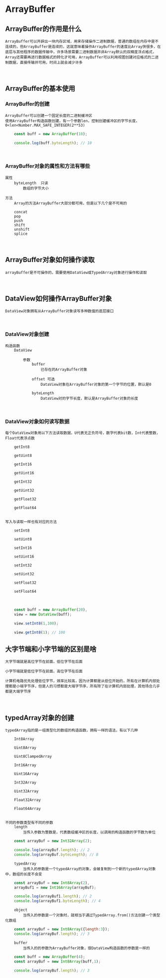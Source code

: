 # ArrayBuffer

## ArrayBuffer的作用是什么
    ArrayBuffer可以开辟出一块内存区域，用来存储操作二进制数据，普通的数组在内存中是不连续的，但ArrayBuffer是连续的，这就意味着操作ArrayBuffer的速度比Array快很多，在底层与其他程序的数据传输中，许多场景需要二进制数据并非Array默认的双精度浮点格式，Array还需要再进行数据格式的转化才可用，ArrayBuffer可以利用视图创建对应格式的二进制数据，直接传输并可用，时间上就会减少许多

<br/>

## ArrayBuffer的基本使用


### ArrayBuffer的创建

    ArrayBuffer可以创建一个固定长度的二进制缓冲区
    使用ArrayBuffer构造函数创建，有一个参数len，控制创建缓冲区的字节长度，0<len<Number.MAX_SAFE_INTEGER(2**53)


```javascript
    const buff = new ArrayBuffer(10);

    console.log(buff.byteLength); // 10

```

<br/>

### ArrayBuffer对象的属性和方法有哪些

    属性
        byteLength  只读
            数组的字节大小
    
    方法
        Array的方法ArrayBuffer大部分都可用，但是以下几个是不可用的
        
        concat
        pop
        push
        shift
        unshift
        splice
        
<br/>

## ArrayBuffer对象如何操作读取

    arrayBuffer是不可操作的，需要使用DataView或TypedArray对象进行操作和读取

<br/>

## DataView如何操作ArrayBuffer对象

    DataView对象拥有从ArrayBuffer对象读写多种数值的底层接口

<br/>

### DataView对象创建

    构造函数
        DataView

            参数
                buffer
                    已存在的ArrayBuffer对象
                
                offset 可选
                    DataView对象在ArrayBuffer对象的第一个字节的位置，默认是0
                
                byteLength
                    DataView对的字节长度，默认是ArrayBuffer对象的长度
        
<br/>

### DataView对象如何读写数据

    每个DataView对象用以下方法读取数据，U代表无正负符号，数字代表bit数，Int代表整数，Float代表浮点数

        getInt8

        getUint8

        getInt16

        getUint16

        getInt32

        getUint32

        getFloat32

        getFloat64
    
    
    写入与读取一样也有对应的方法

        setInt8

        setUint8

        setInt16

        setUint16

        setInt32

        setUint32

        setFloat32

        setFloat64

<br/>

```javascript
    const buff = new ArrayBuffer(20),
    view = new DataView(buff);

    view.setInt8(1,100);

    view.getInt8(1); // 100
```


## 大字节端和小字节端的区别是啥

    大字节端就是高位字节在前面，低位字节在后面

    小字节端就是低位字节在前面，高位字节在后面

    计算机电路优先处理低位字节，效率比较高，因为计算都是从低位开始的，所有在计算机内部处理都是小端字节序，但是人的习惯都是大端字节序，所有除了在计算机内部处理，其他场合几乎都是大端字节序


<br/>

## typedArray对象的创建

    typedArray指的是一组类型化的数组的构造函数，拥有一样的语法，有以下几种

        Int8Array

        Uint8Array

        Uint8ClampedArray

        Int16Array

        Uint16Array

        Int32Array

        Uint32Array

        Float32Array

        Float64Array

    
    不同的参数类型有不同的参数
        length
            当传入参数为整数是，代表数组缓冲区的长度，以调用的构造函数的字节数为单位
        
```javascript
    const arrayBuf = new Int32Array(2);

    console.log(arrayBuf.length); // 2
    console.log(arrayBuf.byteLength); // 8

```

        typedArray
            当传入的参数是一个typedArray的对象，会被复制到一个新的typedArray对象中，数组的长度不会变
        

```javascript
    const arrayBuf = new Int8Array(2),
    arrayBuf1 = new Int16Array(arrayBuf);

    console.log(arrayBuf1.length); // 2
    console.log(arrayBuf1.byteLength); // 4

```

        object
            当传入的参数是一个对象时，就相当于通过TypedArray.from()方法创建一个类型化数组

```javascript
    const arrayBuf = new Int8Array({length:3});
    console.log(arrayBuf.length); // 3
```

        buffer
            当传入的的参数为ArrayBuffer对象，很DataView构造函数的参数是一样的

```javascript
    const buff = new ArrayBuffer(4);
    const arrayBuf = new Int8Array(buff,1);

    console.log(arrayBuf.length); // 3
```


<br/>



